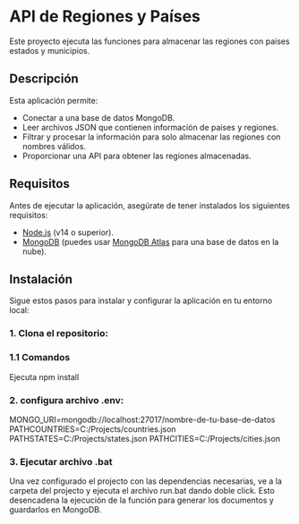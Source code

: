 # API de Regiones y Países

Este proyecto ejecuta las funciones para almacenar las regiones con paises estados y municipios.

## Descripción

Esta aplicación permite:
- Conectar a una base de datos MongoDB.
- Leer archivos JSON que contienen información de países y regiones.
- Filtrar y procesar la información para solo almacenar las regiones con nombres válidos.
- Proporcionar una API para obtener las regiones almacenadas.

## Requisitos

Antes de ejecutar la aplicación, asegúrate de tener instalados los siguientes requisitos:
- [Node.js](https://nodejs.org/) (v14 o superior).
- [MongoDB](https://www.mongodb.com/) (puedes usar [MongoDB Atlas](https://www.mongodb.com/cloud/atlas) para una base de datos en la nube).

## Instalación

Sigue estos pasos para instalar y configurar la aplicación en tu entorno local:

### 1. Clona el repositorio:


### 1.1 Comandos

Ejecuta npm install

### 2. configura archivo .env:

MONGO_URI=mongodb://localhost:27017/nombre-de-tu-base-de-datos
PATHCOUNTRIES=C:/Projects/countries.json
PATHSTATES=C:/Projects/states.json
PATHCITIES=C:/Projects/cities.json

### 3. Ejecutar archivo .bat
Una vez configurado el projecto con las dependencias necesarias, ve a la carpeta del projecto y ejecuta el archivo run.bat dando doble click. 
Esto desencadena la ejecución de la función para generar los documentos y guardarlos en MongoDB.